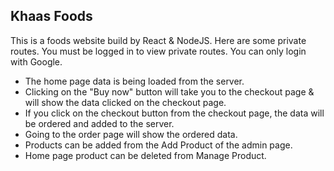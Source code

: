 ## Khaas Foods

This is a foods website build by React & NodeJS. Here are some private routes. You must be logged in to view private routes. You can only login with Google.

-   The home page data is being loaded from the server.
-   Clicking on the "Buy now" button will take you to the checkout page & will show the data clicked on the checkout page.
-   If you click on the checkout button from the checkout page, the data will be ordered and added to the server.
-   Going to the order page will show the ordered data.
-   Products can be added from the Add Product of the admin page.
-   Home page product can be deleted from Manage Product.
